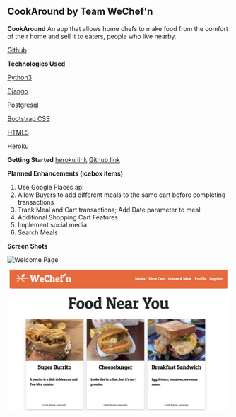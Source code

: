 ## CookAround by Team WeChef'n

**CookAround**
An app that allows home chefs to make food from the comfort of their home and sell it to eaters, 
people who live nearby.

[Github](https://github.com/franics925/cook_around)



**Technologies Used**

[Python3](https://www.python.org/download/releases/3.0/)

[Django](https://www.djangoproject.com/)

[Postgresql](https://www.postgresql.org/)

[Bootstrap CSS](https://getbootstrap.com/docs/4.3/getting-started/introduction/)

[HTML5](https://developer.mozilla.org/en-US/docs/Web/Guide/HTML/HTML5)

[Heroku](https://www.heroku.com/home)

**Getting Started**
[heroku link](https://wechefn.herokuapp.com/)
[Github link](https://github.com/alynguyen/cook_around)


**Planned Enhancements (icebox items)**
1. Use Google Places api
2. Allow Buyers to add different meals to the same cart before completing transactions
3. Track Meal and Cart transactions; Add Date parameter to meal
4. Additional Shopping Cart Features
5. Implement social media
6. Search Meals


**Screen Shots**

![Welcome Page](./main_app/images/home.png)

![Menu Page](./main_app/images/menu.png)